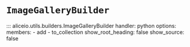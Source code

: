 # `ImageGalleryBuilder`

::: aliceio.utils.builders.ImageGalleryBuilder
    handler: python
    options:
      members:
        - add
        - to_collection
      show_root_heading: false
      show_source: false
